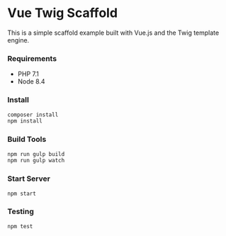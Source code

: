 # Vue Twig Scaffold

This is a simple scaffold example built with Vue.js and the Twig template engine.

### Requirements

- PHP 7.1
- Node 8.4

### Install

```bash
composer install
npm install
```

### Build Tools

```bash
npm run gulp build
npm run gulp watch
```

### Start Server

```bash
npm start
```

### Testing

```bash
npm test
```
